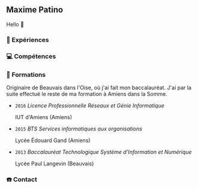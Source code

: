 ## Maxime Patino
Hello 👋

### 🚀 Expériences
### 💻 Compétences
### 🏫 Formations
Originaire de Beauvais dans l'Oise, où j'ai fait mon baccalauréat. J'ai par la suite effectué le reste de ma formation à Amiens dans la Somme.

* ``2016`` *Licence Professionnelle Réseaux et Génie Informatique*

  IUT d'Amiens (Amiens)
  
* ``2015`` *BTS Services informatiques aux organisations*

  Lycée Édouard Gand (Amiens)

  
* ``2013`` *Baccalauréat Technologique Système d'Information et Numérique*

  Lycée Paul Langevin (Beauvais)

### ☎️ Contact
